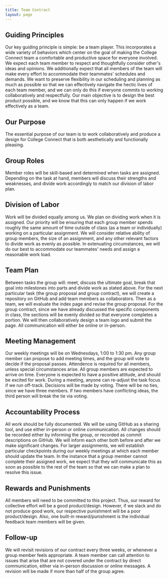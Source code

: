```yaml
---
title: Team Contract
layout: page
---
```


## Guiding Principles
Our key guiding principle is simple: be a team player.  This incorporates a wide variety of behaviors which center on the goal of making the College Connect team a comfortable and productive space for everyone involved.  We expect each team member to respect and thoughtfully consider other's ideas and opinions.  We additionally expect that all members of the team will make every effort to accommodate their teammates' schedules and demands.  We want to preserve flexibility in our scheduling and planning as much as possible so that we can effectively navigate the hectic lives of each team member, and we can only do this if everyone commits to working collaboratively and respectfully.  Our main objective is to design the best product possible, and we know that this can only happen if we work effectively as a team.

## Our Purpose
The essential purpose of our team is to work collaboratively and produce a design for College Connect that is both aesthetically and functionally pleasing. 

## Group Roles
Member roles will be skill-based and determined when tasks are assigned. Depending on the task at hand, members will discuss their strengths and weaknesses, and divide work accordingly to match our division of labor plan.

## Division of Labor
Work will be divided equally among us. We plan on dividing work when it is assigned.  Our priority will be ensuring that each group member spends roughly the same amount of time outside of class (as a team or individually) working on a particular assignment.  We will consider relative ability of group members, the size of an assignment, and any other relevant factors to divide work as evenly as possible.  In extenuating circumstances, we will do our best to accommodate our teammates' needs and assign a reasonable work load.

## Team Plan
Between tasks the group will: meet, discuss the ultimate goal, break that goal into milestones into parts and divide work as stated above.  For the next particular task (the group proposal and group contract), we will create a repository on GitHub and add team members as collaborators.  Then as a team, we will evaluate the index page and revise the group proposal.  For the group contract, since we have already discussed the specific components in class, the sections will be evenly divided so that everyone completes a portion.  We will then collaboratively design a team logo and submit the page.  All communication will either be online or in-person.

## Meeting Management
Our weekly meetings will be on Wednesdays, 1:00 to 1:30 pm.  Any group member can propose to add meeting times, and the group will vote to decide if the proposal passes.   Attendence is required for all members, unless special circumstances arise.  All group members are expected to arrive on time.  Everyone is expected to have a positive attitude, and should be excited for work.  During a meeting, anyone can re-adjust the task focus if we run off-track.  Decisions will be made by voting.  There will be no ties, since we have three members.  If two members have conflicting ideas, the third person will break the tie via voting.

## Accountability Process
All work should be fully documented.  We will be using GitHub as a sharing tool, and use either in-person or online communication.  All changes should be recorded either by informing the group, or recorded as commit descriptions on GitHub.  We will inform each other both before and after we make significant changes.  For larger assignments, we will establish particular checkpoints during our weekly meetings at which each member should update the team.  In the instance that a group member cannot complete their assigned work, we expect that they will communicate this as soon as possible to the rest of the team so that we can make a plan to resolve this issue.

## Rewards and Punishments
All members will need to be committed to this project. Thus, our reward for collective effort will be a good product/design. However, if we slack and do not produce good work, our respective punishment will be a poor product/design.  Also, one built-in reward/punishment is the individual feedback team members will be given. 

## Follow-up
We will revisit revisions of our contract every three weeks, or whenever a group member feels appropriate.  A team member can call attention to issues that arise that are not covered under the contract by direct communication, either via in-person discussion or online messages.  A revision will be made if more than half of the group agree.  

